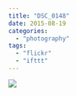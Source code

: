 ```yaml
---
title: "DSC_0148"
date: 2015-08-19
categories: 
  - "photography"
tags: 
  - "flickr"
  - "ifttt"
---
```


![](https://farm1.staticflickr.com/652/20073084024_a05676f348_b.jpg)
